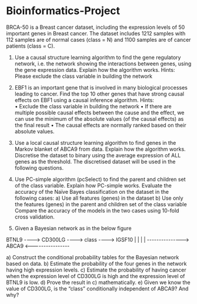 # Bioinformatics-Project
 
 
BRCA-50 is a Breast cancer dataset, including the expression levels of 50 important genes in Breast cancer. The dataset includes 1212 samples with 112 samples are of normal cases (class = N) and 1100 samples are of cancer patients (class = C).  
1.	Use a causal structure learning algorithm to find the gene regulatory network, i.e. the network showing the interactions between genes, using the gene expression data. Explain how the algorithm works.
Hints: Please exclude the class variable in building the network 
  
2.	EBF1 is an important gene that is involved in many biological processes leading to cancer. Find the top 10 other genes that have strong causal effects on EBF1 using a causal inference algorithm. 
Hints:  
•	Exclude the class variable in building the network 
•	If there are multiple possible causal effects between the cause and the effect, we can use the minimum of the absolute values (of the causal effects) as the final result 
•	The causal effects are normally ranked based on their absolute values. 
 
3.	Use a local causal structure learning algorithm to find genes in the Markov blanket of ABCA9 from data. Explain how the algorithm works.
Discretise the dataset to binary using the average expression of ALL genes as the threshold. The discretised dataset will be used in the following questions. 
 
4.	Use PC-simple algorithm (pcSelect) to find the parent and children set of the class variable. Explain how PC-simple works. 
Evaluate the accuracy of the Naïve Bayes classification on the dataset in the following cases: 
a)	Use all features (genes) in the dataset 
b)	Use only the features (genes) in the parent and children set of the class variable 
Compare the accuracy of the models in the two cases using 10-fold cross validation. 

 
5.	Given a Bayesian network as in the below figure 

 BTNL9 ----> CD300LG ----> class ----> IGSF10 
 |                                        |
 |                                        |
  ---------------> ABCA9 <----------------
                           
a)	Construct the conditional probability tables for the Bayesian network based on data. 
b)	Estimate the probability of the four genes in the network having high expression levels. 
c)	Estimate the probability of having cancer when the expression level of CD300LG is high and the expression level of BTNL9 is low. 
d)	Prove the result in c) mathematically. 
e)	Given we know the value of CD300LG, is the “class” conditionally independent of ABCA9? And why? 
